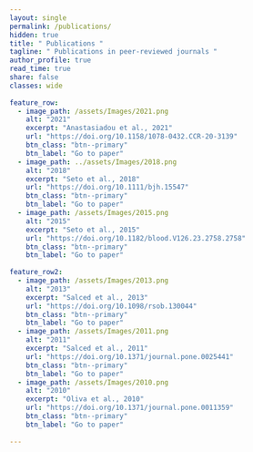 ```yaml
---
layout: single
permalink: /publications/   
hidden: true
title: " Publications "
tagline: " Publications in peer-reviewed journals "   
author_profile: true
read_time: true
share: false
classes: wide
    
feature_row:
  - image_path: /assets/Images/2021.png
    alt: "2021"
    excerpt: "Anastasiadou et al., 2021"
    url: "https://doi.org/10.1158/1078-0432.CCR-20-3139"
    btn_class: "btn--primary"
    btn_label: "Go to paper"
  - image_path: ../assets/Images/2018.png
    alt: "2018"
    excerpt: "Seto et al., 2018"
    url: "https://doi.org/10.1111/bjh.15547"
    btn_class: "btn--primary"
    btn_label: "Go to paper"
  - image_path: /assets/Images/2015.png
    alt: "2015"
    excerpt: "Seto et al., 2015"
    url: "https://doi.org/10.1182/blood.V126.23.2758.2758"
    btn_class: "btn--primary"
    btn_label: "Go to paper"
    
feature_row2:
  - image_path: /assets/Images/2013.png
    alt: "2013"
    excerpt: "Salced et al., 2013"
    url: "https://doi.org/10.1098/rsob.130044"
    btn_class: "btn--primary"
    btn_label: "Go to paper"
  - image_path: /assets/Images/2011.png
    alt: "2011"
    excerpt: "Salced et al., 2011"
    url: "https://doi.org/10.1371/journal.pone.0025441"
    btn_class: "btn--primary"
    btn_label: "Go to paper"
  - image_path: /assets/Images/2010.png
    alt: "2010"
    excerpt: "Oliva et al., 2010"
    url: "https://doi.org/10.1371/journal.pone.0011359"
    btn_class: "btn--primary"
    btn_label: "Go to paper"
 
---
```

